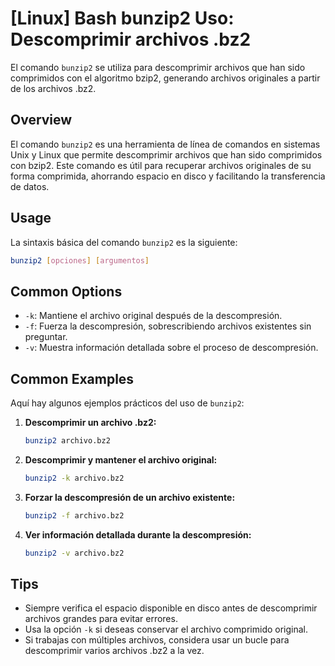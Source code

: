 # [Linux] Bash bunzip2 Uso: Descomprimir archivos .bz2

El comando `bunzip2` se utiliza para descomprimir archivos que han sido comprimidos con el algoritmo bzip2, generando archivos originales a partir de los archivos .bz2.

## Overview
El comando `bunzip2` es una herramienta de línea de comandos en sistemas Unix y Linux que permite descomprimir archivos que han sido comprimidos con bzip2. Este comando es útil para recuperar archivos originales de su forma comprimida, ahorrando espacio en disco y facilitando la transferencia de datos.

## Usage
La sintaxis básica del comando `bunzip2` es la siguiente:

```bash
bunzip2 [opciones] [argumentos]
```

## Common Options
- `-k`: Mantiene el archivo original después de la descompresión.
- `-f`: Fuerza la descompresión, sobrescribiendo archivos existentes sin preguntar.
- `-v`: Muestra información detallada sobre el proceso de descompresión.

## Common Examples
Aquí hay algunos ejemplos prácticos del uso de `bunzip2`:

1. **Descomprimir un archivo .bz2:**
   ```bash
   bunzip2 archivo.bz2
   ```

2. **Descomprimir y mantener el archivo original:**
   ```bash
   bunzip2 -k archivo.bz2
   ```

3. **Forzar la descompresión de un archivo existente:**
   ```bash
   bunzip2 -f archivo.bz2
   ```

4. **Ver información detallada durante la descompresión:**
   ```bash
   bunzip2 -v archivo.bz2
   ```

## Tips
- Siempre verifica el espacio disponible en disco antes de descomprimir archivos grandes para evitar errores.
- Usa la opción `-k` si deseas conservar el archivo comprimido original.
- Si trabajas con múltiples archivos, considera usar un bucle para descomprimir varios archivos .bz2 a la vez.
